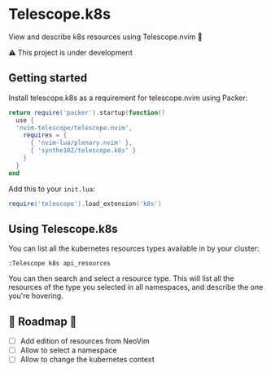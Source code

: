 # Telescope.k8s

View and describe k8s resources using Telescope.nvim 🔭

⚠ This project is under development

## Getting started

Install telescope.k8s as a requirement for telescope.nvim using Packer:
``` lua
return require('packer').startup(function()
  use {
  'nvim-telescope/telescope.nvim',
    requires = {
      { 'nvim-lua/plenary.nvim' },
      { 'synthe102/telescope.k8s' }
    }
  }
end
```

Add this to your `init.lua`:
``` lua
require('telescope').load_extension('k8s')
```

## Using Telescope.k8s

You can list all the kubernetes resources types available in by your cluster:
```
:Telescope k8s api_resources
```

You can then search and select a resource type.
This will list all the resources of the type you selected in all namespaces, and describe the one you're hovering.

## 🚧 Roadmap 🚧

- [ ] Add edition of resources from NeoVim
- [ ] Allow to select a namespace
- [ ] Allow to change the kubernetes context
